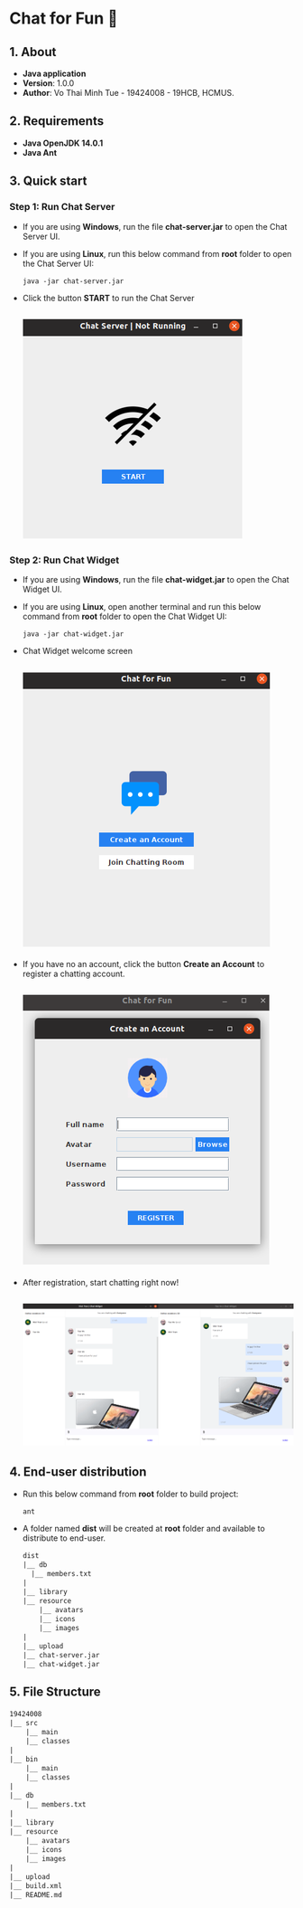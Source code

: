 # Chat for Fun 💬

## 1. About
- <b>Java application</b>
- <b>Version</b>: 1.0.0
- <b>Author</b>: Vo Thai Minh Tue - 19424008 - 19HCB, HCMUS.

## 2. Requirements
- <b>Java OpenJDK 14.0.1 </b>
- <b>Java Ant</b>

## 3. Quick start
### <b>Step 1</b>: Run Chat Server
- If you are using <b>Windows</b>, run the file <b>chat-server.jar</b> to open the Chat Server UI.
- If you are using <b>Linux</b>, run this below command from <b>root</b> folder to open the Chat Server UI:
  
    ```
    java -jar chat-server.jar
    ```

- Click the button <b>START</b> to run the Chat Server

    ## ![chat-server-start](resource/images/chat-server-start-screen.png)

  
### <b>Step 2</b>: Run Chat Widget
- If you are using <b>Windows</b>, run the file <b>chat-widget.jar</b> to open the Chat Widget UI.
- If you are using <b>Linux</b>, open another terminal and run this below command from <b>root</b> folder to open the Chat Widget UI:
  
    ```
    java -jar chat-widget.jar
    ```

- Chat Widget welcome screen
    ## ![chat-widget-welcome](resource/images/chat-widget-welcome-screen.png)

- If you have no an account, click the button <b>Create an Account</b> to register a chatting account.
    ## ![chat-widget-register](resource/images/chat-widget-register-screen.png)

- After registration, start chatting right now!
    ## ![chat-widget-chatting](resource/images/chat-widget-chatting-screen.png)

## 4. End-user distribution
- Run this below command from <b>root</b> folder to build project:

  ```
  ant
  ```
- A folder named <b>dist</b> will be created at <b>root</b> folder and available to distribute to end-user.
  ```
  dist
  |__ db
    |__ members.txt
  |
  |__ library
  |__ resource
      |__ avatars
      |__ icons
      |__ images
  |
  |__ upload
  |__ chat-server.jar
  |__ chat-widget.jar
  ```

## 5. File Structure

```
19424008
|__ src
    |__ main
    |__ classes
|
|__ bin
    |__ main
    |__ classes
|
|__ db
    |__ members.txt
|
|__ library
|__ resource
    |__ avatars
    |__ icons
    |__ images
|
|__ upload
|__ build.xml
|__ README.md

```